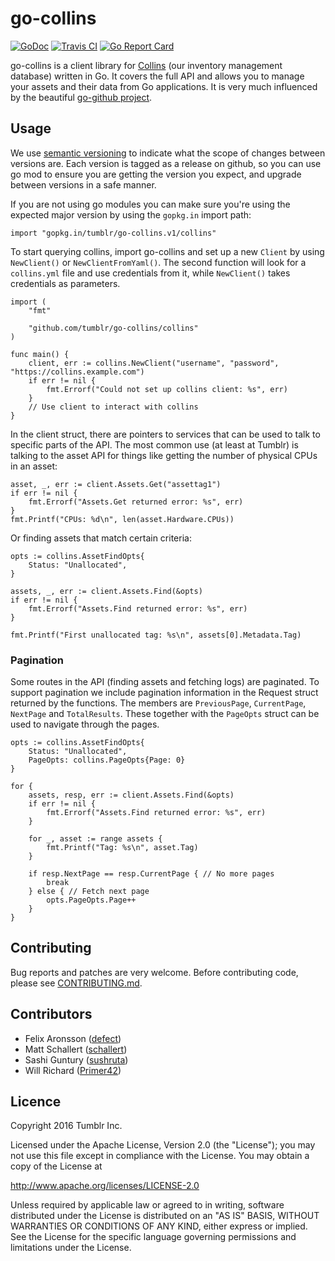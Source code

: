 # go-collins

[![GoDoc](https://godoc.org/github.com/tumblr/go-collins/collins?status.svg)](https://godoc.org/github.com/tumblr/go-collins/collins)
[![Travis CI](https://api.travis-ci.org/tumblr/go-collins.svg)](https://travis-ci.org/tumblr/go-collins)
[![Go Report Card](https://goreportcard.com/badge/github.com/tumblr/go-collins)](https://goreportcard.com/report/github.com/tumblr/go-collins)

go-collins is a client library for [Collins](http://tumblr.github.io/collins/)
(our inventory management database) written in Go. It covers the full API and
allows you to manage your assets and their data from Go applications. It is
very much influenced by the beautiful [go-github
project](https://github.com/google/go-github).

## Usage

We use [semantic versioning](http://semver.org/) to indicate what the scope of
changes between versions are. Each version is tagged as a release on github, so
you can use go mod to ensure you are getting the version you expect, and upgrade
between versions in a safe manner.

If you are not using go modules you can make sure you're using the expected
major version by using the `gopkg.in` import path:

```
import "gopkg.in/tumblr/go-collins.v1/collins"
```

To start querying collins, import go-collins and set up a new `Client`
by using `NewClient()` or `NewClientFromYaml()`. The second function will look
for a `collins.yml` file and use credentials from it, while `NewClient()` takes
credentials as parameters.

```
import (
	"fmt"

	"github.com/tumblr/go-collins/collins"
)

func main() {
	client, err := collins.NewClient("username", "password", "https://collins.example.com")
	if err != nil {
		fmt.Errorf("Could not set up collins client: %s", err)
	}
	// Use client to interact with collins
}
```

In the client struct, there are pointers to services that can be used to talk
to specific parts of the API. The most common use (at least at Tumblr) is
talking to the asset API for things like getting the number of physical CPUs in
an asset:

```
asset, _, err := client.Assets.Get("assettag1")
if err != nil {
	fmt.Errorf("Assets.Get returned error: %s", err)
}
fmt.Printf("CPUs: %d\n", len(asset.Hardware.CPUs))
```

Or finding assets that match certain criteria:

```
opts := collins.AssetFindOpts{
	Status: "Unallocated",
}

assets, _, err := client.Assets.Find(&opts)
if err != nil {
	fmt.Errorf("Assets.Find returned error: %s", err)
}

fmt.Printf("First unallocated tag: %s\n", assets[0].Metadata.Tag)
```

### Pagination

Some routes in the API (finding assets and fetching logs) are paginated. To
support pagination we include pagination information in the Request struct
returned by the functions. The members are `PreviousPage`, `CurrentPage`,
`NextPage` and `TotalResults`. These together with the `PageOpts` struct can be
used to navigate through the pages.

```
opts := collins.AssetFindOpts{
	Status: "Unallocated",
	PageOpts: collins.PageOpts{Page: 0}
}

for {
	assets, resp, err := client.Assets.Find(&opts)
	if err != nil {
		fmt.Errorf("Assets.Find returned error: %s", err)
	}

	for _, asset := range assets {
		fmt.Printf("Tag: %s\n", asset.Tag)
	}

	if resp.NextPage == resp.CurrentPage { // No more pages
		break
	} else { // Fetch next page
		opts.PageOpts.Page++
	}
}
```

## Contributing

Bug reports and patches are very welcome. Before contributing code, please see
[CONTRIBUTING.md](https://github.com/tumblr/go-collins/blob/master/CONTRIBUTING.md).

## Contributors

* Felix Aronsson ([defect](https://github.com/defect))
* Matt Schallert ([schallert](https://github.com/schallert))
* Sashi Guntury ([sushruta](https://github.com/sushruta))
* Will Richard ([Primer42](https://github.com/Primer42))

## Licence

Copyright 2016 Tumblr Inc.

Licensed under the Apache License, Version 2.0 (the "License"); you may not use
this file except in compliance with the License. You may obtain a copy of the
License at

http://www.apache.org/licenses/LICENSE-2.0

Unless required by applicable law or agreed to in writing, software distributed
under the License is distributed on an "AS IS" BASIS, WITHOUT WARRANTIES OR
CONDITIONS OF ANY KIND, either express or implied. See the License for the
specific language governing permissions and limitations under the License.
